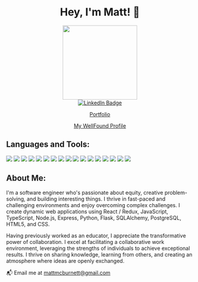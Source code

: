<link rel="stylesheet" href="https://cdn.jsdelivr.net/gh/devicons/devicon@v2.15.1/devicon.min.css">


<h1 align="center">Hey, I'm Matt! 👋</h1> 
<div id="header" align="center"> 
  <img src="https://media.giphy.com/media/CuuSHzuc0O166MRfjt/giphy.gif" width="200"/>
  <div id="badges" >
    <a href="https://www.linkedin.com/in/matt-mcburnett/">
      <img src="https://img.shields.io/badge/LinkedIn-blue?style=for-the-badge&logo=linkedin&logoColor=white" alt="LinkedIn Badge"/>
    </a>
    <a href="https://mattmcburnett.github.io/"><p>Portfolio</p></a>  
    <a href="https://wellfound.com/u/matt-mcburnett"><p>My WellFound Profile</p></a>
  </div> 
</div>   
<div>         
                
  <h2>Languages and Tools:</h2>
  <img src="https://img.shields.io/badge/javascript-%23323330.svg?style=for-the-badge&logo=javascript&logoColor=%23F7DF1E"/>
  <img src="https://img.shields.io/badge/TypeScript-007ACC?style=for-the-badge&logo=typescript&logoColor=white"/>
  
  <img src="https://img.shields.io/badge/python-3670A0?style=for-the-badge&logo=python&logoColor=ffdd54"/>
  <img src="https://img.shields.io/badge/react-%2320232a.svg?style=for-the-badge&logo=react&logoColor=%2361DAFB"/>
  <img src="https://img.shields.io/badge/redux-%23593d88.svg?style=for-the-badge&logo=redux&logoColor=white"/> 
  <img src="https://img.shields.io/badge/git-%23F05033.svg?style=for-the-badge&logo=git&logoColor=white"/>
  <img src="https://img.shields.io/badge/github-%23121011.svg?style=for-the-badge&logo=github&logoColor=white"/>
  <img src="https://img.shields.io/badge/node.js-6DA55F?style=for-the-badge&logo=node.js&logoColor=white"/>
  <img src="https://img.shields.io/badge/AWS-%23FF9900.svg?style=for-the-badge&logo=amazon-aws&logoColor=white"/>
  <img src="https://img.shields.io/badge/Socket.io-black?style=for-the-badge&logo=socket.io&badgeColor=010101"/>
  <img src="https://img.shields.io/badge/sqlite-%2307405e.svg?style=for-the-badge&logo=sqlite&logoColor=white"/>
  <img src="https://img.shields.io/badge/Sequelize-52B0E7?style=for-the-badge&logo=Sequelize&logoColor=white"/>
  <img src="https://img.shields.io/badge/postgres-%23316192.svg?style=for-the-badge&logo=postgresql&logoColor=white"/>
  <img src="https://img.shields.io/badge/express.js-%23404d59.svg?style=for-the-badge&logo=express&logoColor=%2361DAFB"/>
  <img src="https://img.shields.io/badge/flask-%23000.svg?style=for-the-badge&logo=flask&logoColor=white"/>
  <img src="https://img.shields.io/badge/html5-%23E34F26.svg?style=for-the-badge&logo=html5&logoColor=white"/>
  <img src="https://img.shields.io/badge/css3-%231572B6.svg?style=for-the-badge&logo=css3&logoColor=white"/> 
</div>
<div> 
  <h2>About Me:</h2>
  <p>I'm a software engineer who's passionate about equity, creative problem-solving, and building interesting things. I thrive in fast-paced and challenging environments and enjoy overcoming complex challenges. I create dynamic web applications using React / Redux, JavaScript, TypeScript, Node.js, Express, Python, Flask, SQLAlchemy, PostgreSQL, HTML5, and CSS.

Having previously worked as an educator, I appreciate the transformative power of collaboration. I excel at facilitating a collaborative work environment, leveraging the strengths of individuals to achieve exceptional results. I thrive on sharing knowledge, learning from others, and creating an atmosphere where ideas are openly exchanged.

📬 Email me at mattmcburnett@gmail.com</p>
</div>
<!--
**mattmcburnett/mattmcburnett** is a ✨ _special_ ✨ repository because its `README.md` (this file) appears on your GitHub profile.
